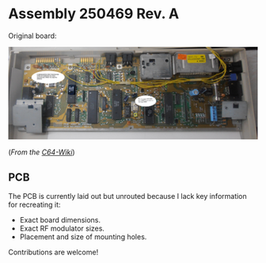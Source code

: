 # Assembly 250469 Rev. A

Original board:

<img src="docs/C64_PCB_Assy250469_Schematic252311RevA.jpg" alt="250469 Rev. A board" width="800"/>

(_From the [C64-Wiki](https://www.c64-wiki.com/wiki/Motherboard)_)

## PCB

The PCB is currently laid out but unrouted because I lack key information for
recreating it:

- Exact board dimensions.
- Exact RF modulator sizes.
- Placement and size of mounting holes.

Contributions are welcome!
